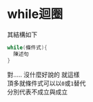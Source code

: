 # while迴圈  
其結構如下  
```C
while(條件式){
  陳述句
}  
```  
對..... 沒什麼好說的 就這樣  
頂多就條件式可以以`0`或`1`替代  
分別代表不成立與成立
